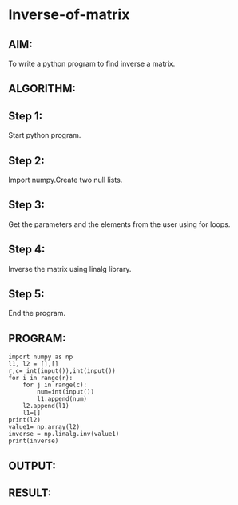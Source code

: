 # Inverse-of-matrix

## AIM:
To write a python program to find inverse a matrix.

## ALGORITHM:
## Step 1:
Start python program.

## Step 2:
Import numpy.Create two null lists.

## Step 3:
Get the parameters and the elements from the user using for loops.

## Step 4:
Inverse the matrix using linalg library.

## Step 5:
End the program.


## PROGRAM:
```
import numpy as np
l1, l2 = [],[]
r,c= int(input()),int(input())
for i in range(r):
    for j in range(c):
        num=int(input())
        l1.append(num)
    l2.append(l1)
    l1=[]
print(l2)
value1= np.array(l2)
inverse = np.linalg.inv(value1)
print(inverse)
```

## OUTPUT:

## RESULT:
